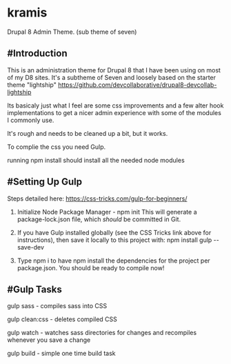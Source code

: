 # kramis
Drupal 8 Admin Theme. (sub theme of seven)

#Introduction
-----------
This is an administration theme for Drupal 8 that I have been using on most of my D8 sites.
It's a subtheme of Seven and loosely based on the starter theme "lightship" https://github.com/devcollaborative/drupal8-devcollab-lightship

Its basicaly just what I feel are some css improvements and a few alter hook implementations to get a nicer admin experience with some of the modules I commonly use.

It's rough and needs to be cleaned up a bit, but it works.

To complie the css you need Gulp.

running npm install should install all the needed node modules

#Setting Up Gulp
--------

Steps detailed here: https://css-tricks.com/gulp-for-beginners/

  1. Initialize Node Package Manager - npm init
  This will generate a package-lock.json file, which *should* be committed in Git.

  2. If you have Gulp installed globally (see the CSS Tricks link above for instructions), then save it locally to this project with:
  npm install gulp --save-dev

  3. Type npm i to have npm install the dependencies for the project per package.json. You should be ready to compile now!


#Gulp Tasks
--------

gulp sass - compiles sass into CSS

gulp clean:css - deletes compiled CSS

gulp watch - watches sass directories for changes and recompiles whenever you save a change

gulp build - simple one time build task



